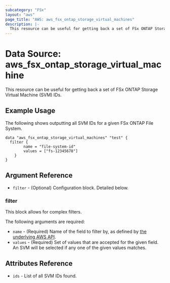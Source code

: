 ```yaml
---
subcategory: "FSx"
layout: "aws"
page_title: "AWS: aws_fsx_ontap_storage_virtual_machines"
description: |-
  This resource can be useful for getting back a set of FSx ONTAP Storage Virtual Machine (SVM) IDs.
---
```


# Data Source: aws_fsx_ontap_storage_virtual_machine

This resource can be useful for getting back a set of FSx ONTAP Storage Virtual Machine (SVM) IDs.

## Example Usage

The following shows outputting all SVM IDs for a given FSx ONTAP File System.

```
data "aws_fsx_ontap_storage_virtual_machines" "test" {
  filter {
		name = "file-system-id"
		values = ["fs-12345678"]
	}
}
```

## Argument Reference

* `filter` - (Optional) Configuration block. Detailed below.

### filter

This block allows for complex filters.

The following arguments are required:

* `name` - (Required) Name of the field to filter by, as defined by [the underlying AWS API](https://docs.aws.amazon.com/fsx/latest/APIReference/API_StorageVirtualMachineFilter.html).
* `values` - (Required) Set of values that are accepted for the given field. An SVM will be selected if any one of the given values matches.

## Attributes Reference

* `ids` - List of all SVM IDs found.
